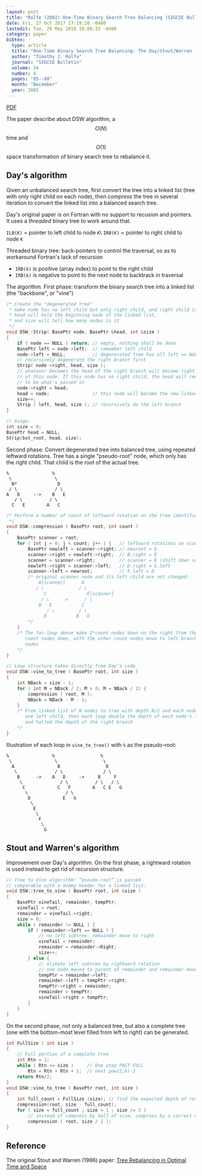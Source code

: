 ```yaml
---
layout: post
title: "Rolfe (2002) One-Time Binary Search Tree Balancing (SIGCSE Bulletin)"
date: Fri, 27 Oct 2017 17:19:20 -0400
lastedit: Tue, 29 May 2018 10:06:33 -0400
category: paper
bibtex:
  type: article
  title: "One-Time Binary Search Tree Balancing: The Day/Stout/Warren (DSW) Algorithm"
  author: "Timothy J. Rolfe"
  journal: "SIGCSE Bulletin"
  volume: 34
  number: 4
  pages: "85--88"
  month: "December"
  year: 2002
---
```


[PDF](https://drive.google.com/open?id=0B6DoI_vm0OLfeVRST3pSaFRSMlk)

The paper describe about DSW algorithm, a $$O(N)$$ time and $$O(1)$$ space
transformation of binary search tree to rebalance it.

## Day's algorithm

Given an unbalanced search tree, first convert the tree into a linked list
(tree with only right child on each node), then *compress* the tree in several
iteration to convert the linked list into a balanced search tree.

Day's original paper is on Fortran with no support to recusion and pointers. It
uses a *threaded* binary tree to work around that.

`ILB(K)` = pointer to left child to node `K`\\
`IRB(K)` = pointer to right child to node `K`

Threaded binary tree: back-pointers to control the traversal, so as to workaround Fortran's lack of recursion
 - `IRB(k)` is positive (array index) to point to the right child
 - `IRB(k)` is negative to point to the next node to backtrack in traversal

The algorithm.  First phase: transform the binary search tree into a linked
list (the "backbone", or "vine")

```c++
/* Create the "degenerated tree"
 * make node has no left child but only right child, and right child is a linked list
 * head will hold the beginning node of the linked list,
 * and size will tell how many nodes in it
 */
void DSW::Strip( BasePtr node, BasePtr &head, int &size )
{
    if ( node == NULL ) return; // empty, nothing shall be done
    BasePtr left = node->left;  // remember left child
    node->left = NULL;          // degenerated tree has all left == NULL
	// recursively degenerate the right branch first
	Strip( node->right, head, size );
	// whatever becomes the head of the right branch will become right child
	// of this node. If this node has no right child, the head will remain
	// to be what's passed in
	node->right = head;
	head = node;                // this node will become the new linked list head
	size++;
	Strip ( left, head, size ); // recursively do the left branch
}

// Usage:
int size = 0;
BasePtr head = NULL;
Strip(bst_root, head, size);
```

Second phase: Convert degenerated tree into balanced tree, using repeated
leftward rotations.  Tree has a single "pseudo-root" node, which only has the
right child. That child is the root of the actual tree.

```
%                %
 \                \
  B*               D
 / \              / \
A   D     -->    B   E
   / \          / \ 
  C   E        A   C
```

```c++
/* Perform a number of count of leftward rotation on the tree identified by its root node
 */
void DSW::compression ( BasePtr root, int count )
{
    BasePtr scanner = root;
    for ( int j = 0; j < count; j++ ) {   // leftward rotations on scanner's right child
        BasePtr newleft = scanner->right; // newroot = D
		scanner->right = newleft->right;  // B.right = E
		scanner = scanner->right;         // scanner = E (shift down scanner)
		newleft->right = scanner->left;   // D.right = E.left
		scanner->left = newroot;          // E.left = D
		/* original scanner node and its left child are not changed:
		    A[scanner]      A
		   / \             / \
		      C               E[scanner]
		     / \     ->      / \
		    B   E           C
		       / \         / \
		      D           B   D
		*/
	}
	/* The for-loop above make 2*count nodes down on the right from the root into only
	   count nodes down, with the other count nodes move to left branch of some other
	   nodes
	*/
}

// Loop structure taken directly from Day’s code
void DSW::vine_to_tree ( BasePtr root, int size )
{
	int NBack = size - 1;
	for ( int M = NBack / 2; M > 0; M = NBack / 2) {
		compression ( root, M );
		NBack = NBack - M - 1;
	}
	/* From linked list of N nodes to tree with depth N/2 and each node carrying
	   one left child, then each loop double the depth of each node's left branch
	   and halfed the depth of the right branch
	*/
}
```

Illustration of each loop in `vine_to_tree()` with `%` as the pseudo-root:

```
%                %                 %
 \                \                 \
  A                B                 D
   \              / \               / \
    B      ->    A   D     ->     B     F
     \              / \          / \   / \
      C            C   F        A   C E   G
       \              / \
        D            E   G
         \
          E
           \
            F
             \
              G
```

## Stout and Warren's algorithm

Improvement over Day's algorithm. On the first phase, a rightward rotation is
used instead to get rid of recursion structure.

```c++
// Tree to Vine algorithm: “pseudo-root” is passed
// comparable with a dummy header for a linked list.
void DSW::tree_to_vine ( BasePtr root, int &size )
{
    BasePtr vineTail, remainder, tempPtr;
    vineTail = root;
    remainder = vineTail->right;
    size = 0;
    while ( remainder != NULL )	{
		if ( remainder->left == NULL ) {
		    // no left subtree, remainder move to right
			vineTail = remainder;
			remainder = remainder->Right;
			size++;
		} else {
		    // elimate left subtree by rightward rotation
		    // one node moved to parent of remainder and remainder move up one node
			tempPtr = remainder->left;
			remainder->left = tempPtr->right;
			tempPtr->right = remainder;
			remainder = tempPtr;
			vineTail->right = tempPtr;
		}
	}
}
```

On the second phase, not only a balanced tree, but also a complete tree (one
with the bottom-most level filled from left to right) can be generated.

```c++
int FullSize ( int size )
{
	// Full portion of a complete tree
	int Rtn = 1;
	while ( Rtn <= size )     // One step PAST FULL
		Rtn = Rtn + Rtn + 1;  // next pow(2,k)-1
	return Rtn/2;
}
void DSW::vine_to_tree ( BasePtr root, int size )
{
	int full_count = FullSize (size); // find the expected depth of result tree
	compression(root, size - full_count);
	for ( size = full_count ; size > 1 ; size /= 2 )
	    // instead of compress by half of size, compress by a correct depth
		compression ( root, size / 2 );
}
```

## Reference

The original Stout and Warren (1986) paper:
[Tree Rebalancing in Optimal Time and Space](https://drive.google.com/open?id=1cUTk2omXd0Fnt_E3ztYe-dNlawyUtU7L)
